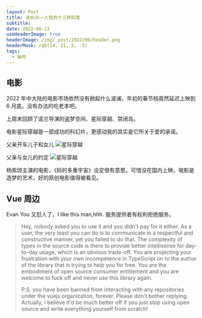 ```yaml
---
layout: Post
title: 读水浒——人性的十三种刻度
subtitle:
date: 2022-06-11
useHeaderImage: true
headerImage: /img/_post/2022/06/header.png
headerMask: rgb(14, 21, 5, .5)
tags:
  - 抽书
---
```


## 电影

<music id="1497071430" />

2022 年中大陆的电影市场依然没有掀起什么波澜，年初的春节档竟然延迟上映到 6 月底。没有办法的吃老本吧。

上周末回顾了诺兰导演的盗梦空间、星际穿越、禁闭岛。

电影星际穿越是一部成功的科幻片，更感动我的其实是它所关于爱的承诺。

父亲开车儿子和女儿
![星际穿越](/img/_post/2022/06/in-car.jpg)

父亲与女儿的约定
![星际穿越](/img/_post/2022/06/watch.jpg)

杨紫琼主演的电影，《妈的多重宇宙》设定很有意思。可惜没在国内上映。电影是造梦的艺术，好的原创电影值得被看见。

## Vue 周边

Evan You 又怼人了，I like this man,hhh. 服务提供者有权利拒绝服务。

> Hey, nobody asked you to use it and you didn't pay for it either. As a user, the very least you can do is to communicate in a respectful and constructive manner, yet you failed to do that. The complexity of types in the source code is there to provide better intellisense for day-to-day usage, which is an obvious trade-off. You are projecting your frustration with your own incompetence in TypeScript on to the author of the library that is trying to help you for free. You are the embodiment of open source consumer entitlement and you are welcome to fuck off and never use this library again.
>
> P.S. you have been banned from interacting with any repositories under the vuejs organization, forever. Please don't bother replying. Actually, I believe it'd be much better off if you just stop using open source and write everything yourself from scratch!

